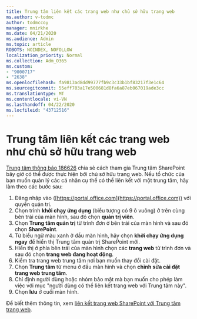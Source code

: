 ```yaml
---
title: Trung tâm liên kết các trang web như chủ sở hữu trang web
ms.author: v-todmc
author: todmccoy
manager: mnirkhe
ms.date: 04/21/2020
ms.audience: Admin
ms.topic: article
ROBOTS: NOINDEX, NOFOLLOW
localization_priority: Normal
ms.collection: Adm_O365
ms.custom:
- "9000717"
- "2638"
ms.openlocfilehash: fa9813ad8dd99777fb9c3c33b1bf83217f3e1c64
ms.sourcegitcommit: 55eff703a17e500681d8fa6a87eb067019ade3cc
ms.translationtype: MT
ms.contentlocale: vi-VN
ms.lasthandoff: 04/22/2020
ms.locfileid: "43712516"
---
```

# <a name="associate-hub-sites-as-site-owner"></a>Trung tâm liên kết các trang web như chủ sở hữu trang web

[Trung tâm thông báo 186626](https://admin.microsoft.com/Adminportal/Home?source=applauncher#/MessageCenter?id=MC186626) chia sẻ cách tham gia Trung tâm SharePoint bây giờ có thể được thực hiện bởi chủ sở hữu trang web. Nếu tổ chức của bạn muốn quản lý các cá nhân cụ thể có thể liên kết với một trung tâm, hãy làm theo các bước sau: 

1. Đăng nhập vào ([https://portal.office.com](https://portal.office.com)) với quyền quản trị.
2. Chọn trình **khởi chạy ứng dụng** (biểu tượng có 9 ô vuông) ở trên cùng bên trái của màn hình, sau đó chọn **quản trị viên**.
3. Chọn **Trung tâm quản trị** từ trình đơn ở bên trái của màn hình và sau đó chọn **SharePoint**.
4. Từ biểu ngữ màu xanh ở đầu màn hình, hãy chọn **khởi chạy ứng dụng ngay** để hiển thị Trung tâm quản trị SharePoint mới.
5. Hiển thị ở phía bên trái của màn hình chọn các **trang web** từ trình đơn và sau đó chọn **trang web đang hoạt động**.
6. Kiểm tra trang web trung tâm nơi bạn muốn thay đổi cài đặt.
7. Chọn **Trung tâm** từ menu ở đầu màn hình và chọn **chỉnh sửa cài đặt trang web trung tâm**.
8. Chỉ định người dùng hoặc nhóm bảo mật mà bạn muốn cho phép làm việc với mục "người dùng có thể liên kết trang web với Trung tâm này".
9. Chọn **lưu** ở cuối màn hình.

Để biết thêm thông tin, xem [liên kết trang web SharePoint với Trung tâm trang web](https://support.office.com/article/associate-a-sharepoint-site-with-a-hub-site-ae0009fd-af04-4d3d-917d-88edb43efc05). 